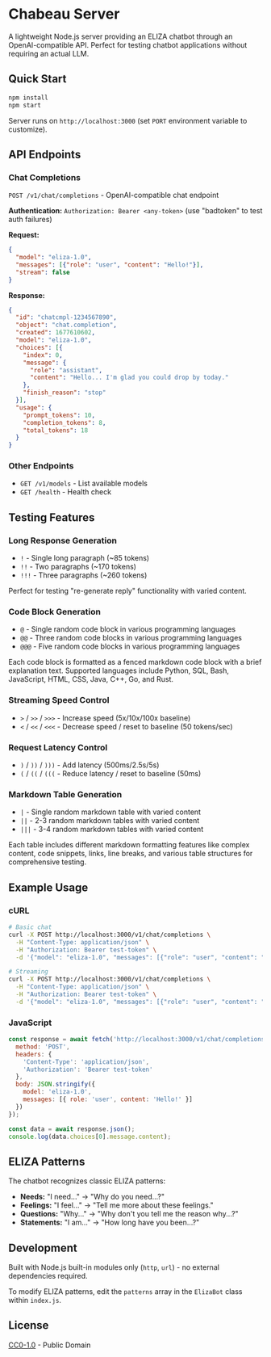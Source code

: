 # Chabeau Server

A lightweight Node.js server providing an ELIZA chatbot through an OpenAI-compatible API. Perfect for testing chatbot applications without requiring an actual LLM.

## Quick Start

```bash
npm install
npm start
```

Server runs on `http://localhost:3000` (set `PORT` environment variable to customize).

## API Endpoints

### Chat Completions
`POST /v1/chat/completions` - OpenAI-compatible chat endpoint

**Authentication:** `Authorization: Bearer <any-token>` (use "badtoken" to test auth failures)

**Request:**
```json
{
  "model": "eliza-1.0",
  "messages": [{"role": "user", "content": "Hello!"}],
  "stream": false
}
```

**Response:**
```json
{
  "id": "chatcmpl-1234567890",
  "object": "chat.completion",
  "created": 1677610602,
  "model": "eliza-1.0",
  "choices": [{
    "index": 0,
    "message": {
      "role": "assistant",
      "content": "Hello... I'm glad you could drop by today."
    },
    "finish_reason": "stop"
  }],
  "usage": {
    "prompt_tokens": 10,
    "completion_tokens": 8,
    "total_tokens": 18
  }
}
```

### Other Endpoints
- `GET /v1/models` - List available models
- `GET /health` - Health check

## Testing Features

### Long Response Generation
- `!` - Single long paragraph (~85 tokens)
- `!!` - Two paragraphs (~170 tokens)
- `!!!` - Three paragraphs (~260 tokens)

Perfect for testing "re-generate reply" functionality with varied content.

### Code Block Generation
- `@` - Single random code block in various programming languages
- `@@` - Three random code blocks in various programming languages
- `@@@` - Five random code blocks in various programming languages

Each code block is formatted as a fenced markdown code block with a brief explanation text. Supported languages include Python, SQL, Bash, JavaScript, HTML, CSS, Java, C++, Go, and Rust.


### Streaming Speed Control
- `>` / `>>` / `>>>` - Increase speed (5x/10x/100x baseline)
- `<` / `<<` / `<<<` - Decrease speed / reset to baseline (50 tokens/sec)

### Request Latency Control
- `)` / `))` / `)))` - Add latency (500ms/2.5s/5s)
- `(` / `((` / `(((` - Reduce latency / reset to baseline (50ms)

### Markdown Table Generation
- `|` - Single random markdown table with varied content
- `||` - 2-3 random markdown tables with varied content
- `|||` - 3-4 random markdown tables with varied content

Each table includes different markdown formatting features like complex content, code snippets, links, line breaks, and various table structures for comprehensive testing.

## Example Usage

### cURL
```bash
# Basic chat
curl -X POST http://localhost:3000/v1/chat/completions \
  -H "Content-Type: application/json" \
  -H "Authorization: Bearer test-token" \
  -d '{"model": "eliza-1.0", "messages": [{"role": "user", "content": "Hello!"}]}'

# Streaming
curl -X POST http://localhost:3000/v1/chat/completions \
  -H "Content-Type: application/json" \
  -H "Authorization: Bearer test-token" \
  -d '{"model": "eliza-1.0", "messages": [{"role": "user", "content": "Hello!"}], "stream": true}'
```

### JavaScript
```javascript
const response = await fetch('http://localhost:3000/v1/chat/completions', {
  method: 'POST',
  headers: {
    'Content-Type': 'application/json',
    'Authorization': 'Bearer test-token'
  },
  body: JSON.stringify({
    model: 'eliza-1.0',
    messages: [{ role: 'user', content: 'Hello!' }]
  })
});

const data = await response.json();
console.log(data.choices[0].message.content);
```

## ELIZA Patterns

The chatbot recognizes classic ELIZA patterns:
- **Needs:** "I need..." → "Why do you need...?"
- **Feelings:** "I feel..." → "Tell me more about these feelings."
- **Questions:** "Why..." → "Why don't you tell me the reason why...?"
- **Statements:** "I am..." → "How long have you been...?"

## Development

Built with Node.js built-in modules only (`http`, `url`) - no external dependencies required.

To modify ELIZA patterns, edit the `patterns` array in the `ElizaBot` class within `index.js`.

## License

[CC0-1.0](LICENSE) - Public Domain

